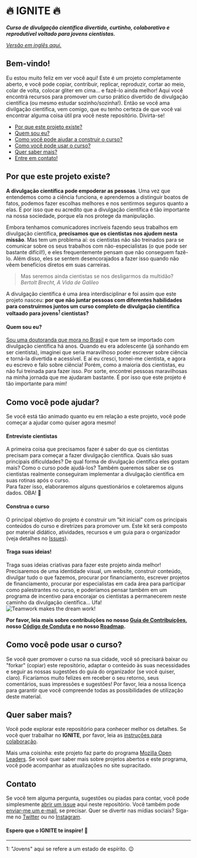 # 🔥 IGNITE 🔥  
  
**_Curso de divulgação científica divertido, curtinho, colaborativo e reprodutível voltado para jovens cientistas._**  

[*Versão em inglês aqui.*](https://github.com/graciellehigino/IGNITE/blob/master/README.md)

## Bem-vindo! 
Eu estou muito feliz em ver você aqui! Este é um projeto completamente aberto, e você pode copiar, contribuir, replicar, reproduzir, cortar ao meio, colar de volta, colocar gliter em cima... e fazê-lo ainda melhor! Aqui você encontrá recursos para promover um curso prático divertido de divulgação científica (ou mesmo estudar sozinho/sozinha!). Então se você ama divilgação científica, vem comigo, que eu tenho certeza de que você vai encontrar alguma coisa útil pra você neste repositório. Divirta-se!  

* [Por que este projeto existe?](#por-que-este-projeto-existe)  
* [Quem sou eu?](#quem-sou-eu)  
* [Como você pode ajudar a construir o curso?](#como-você-pode-ajudar)  
* [Como você pode usar o curso?](#como-você-pode-usar-o-curso)  
* [Quer saber mais?](#quer-saber-mais)  
* [Entre em contato!](#contato)  
  
 ## Por que este projeto existe?  
**A divulgação científica pode empoderar as pessoas**. Uma vez que entendemos como a ciência funciona, e aprendemos a distinguir boatos de fatos, podemos fazer escolhas melhores e nos sentirmos seguros quanto a elas. É por isso que eu acredito que a divulgação científica é tão importante na nossa sociedade, porque ela nos protege da manipulação.  
  
Embora tenhamos comunicadores incríveis fazendo seus trabalhos em divulgação científica, **precisamos que os cientistas nos ajudem nesta missão**. Mas tem um problema aí: os cientistas não são treinados para se comunicar sobre os seus trabalhos com não-especialistas (o que pode ser bastante difícil!), e eles frequentemente pensam que não conseguem fazê-lo. Além disso, eles se sentem desencorajados a fazer isso quando não vêem benefícios diretos em suas carreiras.  

> Mas seremos ainda cientistas se nos desligarmos da multidão?  
> *Bertolt Brecht, A Vida de Galileo*  
  
A divulgação científica é uma área interdisciplinar e foi assim que este projeto nasceu: **por que não juntar pessoas com diferentes habilidades para construirmos juntos um curso completo de divulgação científica voltaado para jovens<sup>[1](#young)</sup> cientistas?**    
#### Quem sou eu?  
[Sou uma doutoranda que mora no Brasil](https://graciellehigino.github.io/) e que tem se importado com divulgação científica há anos. Quando eu era adolescente (já sonhando em ser cientista), imaginei que seria maravilhoso poder escrever sobre ciência e torná-la divertida e acessível. E aí eu cresci, tornei-me cientista, e agora eu escrevo e falo sobre ciência! Porém, como a maioria dos cientistas, eu não fui treinada para fazer isso. Por sorte, encontrei pessoas maravilhosas na minha jornada que me ajudaram bastante. É por isso que este projeto é tão importante para mim!  

## Como você pode ajudar?  
Se você está tão animado quanto eu em relação a este projeto, você pode começar a ajudar como quiser agora mesmo!  

#### Entreviste cientistas  
A primeira coisa que precisamos fazer é saber do que os cientistas precisam para começar a fazer divulgação científica. Quais são suas principais dificuldades? De qual forma de divulgação científica eles gostam mais? Como o curso pode ajudá-los? Também queremos saber se os cientistas realmente conseguiram implementar a divulgação científica em suas rotinas após o curso.  
Para fazer isso, elaboraremos alguns questionários e coletaremos alguns dados. OBA! 🎉  

#### Construa o curso  
O principal objetivo do projeto é construir um "kit inicial" com os principais conteúdos do curso e diretrizes para promover um. Este kit será composto por material didático, atividades, recursos e um guia para o organizador (veja detalhes no [Issues](https://github.com/graciellehigino/IGNITE/issues)).  

#### Traga suas ideias!  
Traga suas ideias criativas para fazer este projeto ainda melhor! Precisaremos de uma identidade visual, um website, construir conteúdo, divulgar tudo o que fazemos, procurar por financiamento, escrever projetos de financiamento, procurar por especialistas em cada área para participar como palestrantes no curso, e poderíamos pensar também em um programa de incentivo para encorajar os cientistas a permanecerem neste caminho da divulgação científica... Ufa!  
![Teamwork makes the dream work!](https://media.giphy.com/media/dRoBlcxAu4zNm/giphy.gif)  

**Por favor, leia mais sobre contribuições no nosso [Guia de Contribuições](CONTRIBUTING.md), nosso [Código de Conduta](CODE_OF_CONDUCT.md) e no nosso [Roadmap](Roadmap.md).**

## Como você pode usar o curso?  
Se você quer promover o curso na sua cidade, você só precisará baixar ou "forkar" (copiar) este repositório, adaptar o conteúdo às suas necessidades e seguir as nossas sugestões do guia do organizador (se você quiser, claro). Ficaríamos muito felizes em receber o seu retorno, seus comentários, suas impressões e sugestões! Por favor, leia a nossa licença para garantir que você compreende todas as possibilidades de utilização deste material.  
  
## Quer saber mais?  
Você pode explorar este repositório para conhecer melhor os detalhes. Se você quer trabalhar no **IGNITE**, por favor, leia as [instruções para colaboração](CONTRIBUTING.md).
  
Mais uma coisinha: este projeto faz parte do programa [Mozilla Open Leaders](https://mozilla.github.io/leadership-training/). Se você quer saber mais sobre projetos abertos e este programa, você pode acompanhar as atualizações no site supracitado.  

## Contato  
Se você tem alguma pergunta, sugestões ou piadas para contar, você pode simplesmente [abrir um issue](https://github.com/graciellehigino/IGNITE/issues) aqui neste repositório. Você também pode [enviar-me um e-mail](mailto:graciellehigino@gmail.com), se precisar. Quer se divertir nas mídias sociais? Siga-me no [Twitter](https://twitter.com/GracielleHigino) ou no [Instagram](https://www.instagram.com/graciellehigino/).  

#### Espero que o IGNITE te inspire! 🧡

---
<a name="young">1</a>: "Jovens" aqui se refere a um estado de espírito. 😉
